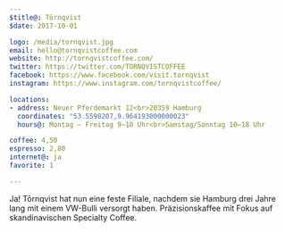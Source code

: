 ```yaml
---
$title@: Tōrnqvist
$date: 2017-10-01

logo: /media/tornqvist.jpg
email: hello@tornqvistcoffee.com
website: http://tornqvistcoffee.com/
twitter: https://twitter.com/TORNQVISTCOFFEE
facebook: https://www.facebook.com/visit.tornqvist
instagram: https://www.instagram.com/tornqvistcoffee/

locations:
- address: Neuer Pferdemarkt 12<br>20359 Hamburg
  coordinates: "53.5590207,9.964193000000023"
  hours@: Montag – Freitag 9–18 Uhr<br>Samstag/Sonntag 10–18 Uhr

coffee: 4,50
espresso: 2,80
internet@: ja
favorite: 1

---
```

Ja! Tōrnqvist hat nun eine feste Filiale, nachdem sie Hamburg drei Jahre lang mit einem VW-Bulli versorgt haben. Präzisionskaffee mit Fokus auf skandinavischen Specialty Coffee.